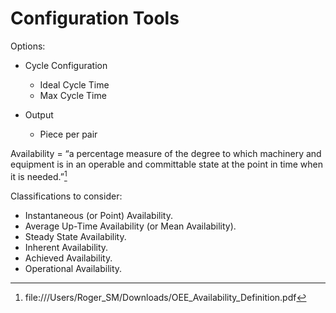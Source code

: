 # Configuration Tools

Options:

* Cycle Configuration

  * Ideal Cycle Time
  * Max Cycle Time

* Output

  * Piece per pair



Availability = “a percentage measure of the degree to which machinery and equipment is in an operable and committable state at the point in time when it is needed.”[^1]

Classifications to consider:

* Instantaneous \(or Point\) Availability.
* Average Up-Time Availability \(or Mean Availability\).
* Steady State Availability.
* Inherent Availability.
* Achieved Availability.
* Operational Availability. 










[^1]: file:\/\/\/Users\/Roger\_SM\/Downloads\/OEE\_Availability\_Definition.pdf

